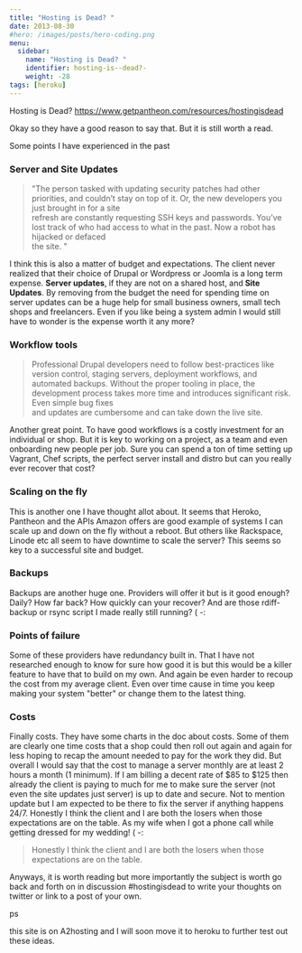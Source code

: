```yaml
---
title: "Hosting is Dead? "
date: 2013-08-30
#hero: /images/posts/hero-coding.png
menu:
  sidebar:
    name: "Hosting is Dead? "
    identifier: hosting-is--dead?-
    weight: -28
tags: [heroku]
---
```


<p>Hosting is Dead? <a href="https://www.getpantheon.com/resources/hostingisdead">https://www.getpantheon.com/resources/hostingisdead</a></p>

<p>Okay so they have a good reason to say that. But it is still worth a read.</p>

<p>Some points I have experienced in the past</p>

<h3>Server and Site Updates</h3>

<blockquote>
<p>&quot;The person tasked with updating security patches had other priorities, and couldn&rsquo;t stay on top of it. Or, the new developers you just brought in for a site<br />
refresh are constantly requesting SSH keys and passwords. You&rsquo;ve lost track of who had access to what in the past. Now a robot has hijacked or defaced<br />
the site. &quot;</p>
</blockquote>

<p>I think this is also a matter of budget and expectations. The client never realized that their choice of Drupal or Wordpress or Joomla is a long term expense. <strong>Server updates</strong>, if they are not on a shared host, and<strong> Site Updates</strong>. By removing from the budget the need for spending time on server updates can be a huge help for small business owners, small tech shops and freelancers. Even if you like being a system admin I would still have to wonder is the expense worth it any more?</p>

<h3>Workflow tools</h3>

<blockquote>
<p>Professional Drupal developers need to follow best-practices like version control, staging servers, deployment workflows, and<br />
automated backups. Without the proper tooling in place, the development process takes more time and introduces significant risk. Even simple bug fixes<br />
and updates are cumbersome and can take down the live site.</p>
</blockquote>

<p>Another great point. To have good workflows is a costly investment for an individual or shop. But it is key to working on a project, as a team and even onboarding new people per job. Sure you can spend a ton of time setting up Vagrant, Chef scripts, the perfect server install and distro but can you really ever recover that cost?</p>

<h3>Scaling on the fly</h3>

<p>This is another one I have thought allot about. It seems that Heroko, Pantheon and the APIs Amazon offers are good example of systems I can scale up and down on the fly without a reboot. But others like Rackspace, Linode etc all seem to have downtime to scale the server? This seems so key to a successful site and budget. </p>

<h3>Backups</h3>

<p>Backups are another huge one. Providers will offer it but is it good enough? Daily? How far back? How quickly can your recover? And are those rdiff-backup or rsync script I made really still running? ( -:</p>

<h3>Points of failure </h3>

<p>Some of these providers have redundancy built in. That I have not researched enough to know for sure how good it is but this would be a killer feature to have that to build on my own. And again be even harder to recoup the cost from my average client. Even over time cause in time you keep making your system &quot;better&quot; or change them to the latest thing.</p>

<h3>Costs</h3>

<p>Finally costs. They have some charts in the doc about costs. Some of them are clearly one time costs that a shop could then roll out again and again for less hoping to recap the amount needed to pay for the work they did. But overall I would say that the cost to manage a server monthly are at least 2 hours a month (1 minimum). If I am billing a decent rate of $85 to $125 then already the client is paying to much for me to make sure the server (not even the site updates just server) is up to date and secure. Not to mention update but I am expected to be there to fix the server if anything happens 24/7. Honestly I think the client and I are both the losers when those expectations are on the table. As my wife when I got a phone call while getting dressed for my wedding! ( -:</p>

<blockquote>
<p> Honestly I think the client and I are both the losers when those expectations are on the table.</p>
</blockquote>

<p>Anyways, it is worth reading but more importantly the subject is worth go back and forth on in discussion #hostingisdead to write your thoughts on twitter or link to a post of your own.</p>

<p>ps</p>

<p>this site is on A2hosting and I will soon move it to heroku to further test out these ideas.</p>
